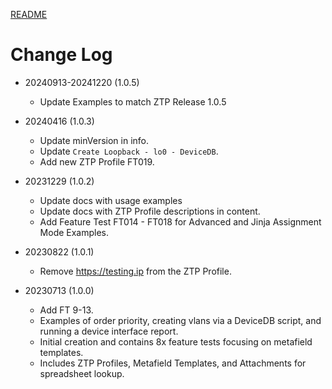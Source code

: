 [README](../README.md)

# Change Log
  - 20240913-20241220 (1.0.5)
    - Update Examples to match ZTP Release 1.0.5

  - 20240416 (1.0.3)
    - Update minVersion in info. 
    - Update `Create Loopback - lo0 - DeviceDB`.
    - Add new ZTP Profile FT019. 

  - 20231229 (1.0.2)
    - Update docs with usage examples
    - Update docs with ZTP Profile descriptions in content. 
    - Add Feature Test FT014 - FT018 for Advanced and Jinja Assignment Mode Examples. 

  - 20230822 (1.0.1)
    - Remove https://testing.ip from the ZTP Profile.

  - 20230713 (1.0.0)
    - Add FT 9-13. 
    - Examples of order priority, creating vlans via a DeviceDB script, and running a device interface report. 
    - Initial creation and contains 8x feature tests focusing on metafield templates. 
    - Includes ZTP Profiles, Metafield Templates, and Attachments for spreadsheet lookup. 
